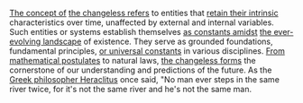 
[The concept of](2/1/3/2/2/2/2/.Concept) [the changeless refers](1/1/3/2/1/1/.Changeless) to entities that [retain their intrinsic](1/1/_Intrinsic-Extrinsic) characteristics over time, unaffected by external and internal variables. Such entities or systems establish themselves [as constants amidst](1/1/3/2/1/2/2/3/.Constant) [the ever-evolving landscape](3/3/2/1/2/3/.Landscape%20Architecture) of existence. They serve as grounded foundations, fundamental principles, [or universal constants](1/1/3/2/3/3/1/2/2/.Effect%20of%20Constants) in various disciplines. [From mathematical postulates](1/1/2/3/2/3/.Theorem) to natural laws, [the changeless forms](1/1/3/2/1/1/.Changeless) the cornerstone of our understanding and predictions of the future. As the [Greek philosopher Heraclitus](3/3/1/2/2/1/.Greek%20Pantheon) once said, "No man ever steps in the same river twice, for it's not the same river and he's not the same man.

